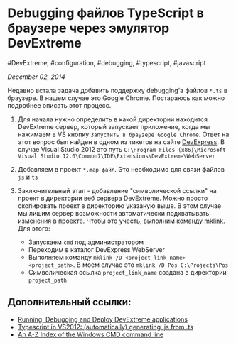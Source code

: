 # Debugging файлов TypeScript в браузере через эмулятор DevExtreme

#DevExtreme, #configuration, #debugging, #typescript, #javascript

_December 02, 2014_

Недавно встала задача добавить поддержку debugging'а файлов ```*.ts``` в браузере. В нашем случае это Google Chrome. 
Постараюсь как можно подробнее описать этот процесс.

1. Для начала нужно определить в какой директории находится DevExtreme сервер, который запускает приложение, когда мы нажимаем в VS кнопку ```Запустить в браузере Google Chrome```. Ответ на этот вопрос был найден в одном из тикетов на сайте [DevExpress](https://www.devexpress.com/Support/Center/Question/Details/Q523956). В случае Visual Studio 2012 это путь ```C:\Program Files (x86)\Microsoft Visual Studio 12.0\Common7\IDE\Extensions\DevExtreme\WebServer ```

2. Добавляем в проект ```*.map файл```. Это необходимо для связи файлов ```js``` и ```ts```

3. Заключительный этап - добавление "символической ссылки" на проект в директории веб сервера DevExtreme. Можно просто скопировать проект в директорию указаную выше. В этом случае мы лишим сервер возможности автоматически подхватывать изменения в проекте. Чтобы это учесть, выполним команду [mklink](http://ss64.com/nt/mklink.html). Для этого:

    * Запускаем ```cmd``` под администратором
    * Переходим в каталог DevExpress WebServer
    * Выполняем команду ```mklink /D <project_link_name> <project_path>```. В моем случае это ```mklink /D Pos C:\Projects\Pos```
    * Символическая ссылка ```project_link_name``` создана в директории ```project_path```

## Дополнительный ссылки:

* [Running, Debugging and Deploy DevExtreme applications](http://js.devexpress.com/Documentation/Howto/SPA_Framework/Application_Design/?version=14_1#Running)
* [Typescript in VS2012: (automatically) generating .js from .ts](http://stackoverflow.com/questions/12683820/typescript-in-vs2012-automatically-generating-js-from-ts)
* [An A-Z Index of the Windows CMD command line](http://ss64.com/nt/)
